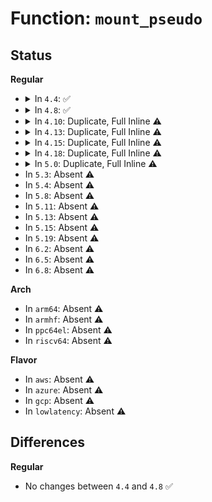 # Function: <code>mount_pseudo</code>

## Status
<b>Regular</b>
<ul>
<li>
<details>
<summary>In <code>4.4</code>: ✅</summary>

```c
struct dentry *mount_pseudo(struct file_system_type *fs_type, char *name, const struct super_operations *ops, const struct dentry_operations *dops, long unsigned int magic);
```

**Collision:** Unique Global

**Inline:** No

**Transformation:** False

**Instances:**

```
In fs/libfs.c (ffffffff81233a80)
Location: fs/libfs.c:211
Inline: False
Direct callers:
  - fs/pipe.c:pipefs_mount
  - fs/nsfs.c:nsfs_mount
  - fs/block_dev.c:bd_mount
  - fs/anon_inodes.c:anon_inodefs_mount
  - fs/aio.c:aio_mount
  - net/socket.c:sockfs_mount
```
**Symbols:**

```
ffffffff81233a80-ffffffff81233c0c: mount_pseudo (STB_GLOBAL)
```
</details>
</li>
<li>
<details>
<summary>In <code>4.8</code>: ✅</summary>

```c
struct dentry *mount_pseudo(struct file_system_type *fs_type, char *name, const struct super_operations *ops, const struct dentry_operations *dops, long unsigned int magic);
```

**Collision:** Unique Global

**Inline:** No

**Transformation:** False

**Instances:**

```
In fs/libfs.c (ffffffff8125c0a0)
Location: fs/libfs.c:239
Inline: False
Direct callers:
  - mm/zsmalloc.c:zs_mount
  - fs/pipe.c:pipefs_mount
  - fs/nsfs.c:nsfs_mount
  - fs/block_dev.c:bd_mount
  - fs/anon_inodes.c:anon_inodefs_mount
  - fs/aio.c:aio_mount
  - drivers/virtio/virtio_balloon.c:balloon_mount
  - net/socket.c:sockfs_mount
```
**Symbols:**

```
ffffffff8125c0a0-ffffffff8125c231: mount_pseudo (STB_GLOBAL)
```
</details>
</li>
<li>
<details>
<summary>In <code>4.10</code>: Duplicate, Full Inline ⚠️</summary>

**Collision:** Static Duplication

**Inline:** Full

**Transformation:** False

**Instances:**

```
In mm/zsmalloc.c (ffffffff8123c826)
Location: include/linux/fs.h:2070
Inline: True
Inline callers:
  - mm/zsmalloc.c:zs_mount
```
```
In fs/pipe.c (ffffffff8124e806)
Location: include/linux/fs.h:2070
Inline: True
Inline callers:
  - fs/pipe.c:pipefs_mount
```
```
In fs/nsfs.c (ffffffff8127d746)
Location: include/linux/fs.h:2070
Inline: True
Inline callers:
  - fs/nsfs.c:nsfs_mount
```
```
In fs/block_dev.c (ffffffff81282dc6)
Location: include/linux/fs.h:2070
Inline: True
Inline callers:
  - fs/block_dev.c:bd_mount
```
```
In fs/anon_inodes.c (ffffffff81293286)
Location: include/linux/fs.h:2070
Inline: True
Inline callers:
  - fs/anon_inodes.c:anon_inodefs_mount
```
```
In fs/aio.c (ffffffff81297c26)
Location: include/linux/fs.h:2070
Inline: True
Inline callers:
  - fs/aio.c:aio_mount
```
```
In drivers/virtio/virtio_balloon.c (ffffffff81540236)
Location: include/linux/fs.h:2070
Inline: True
Inline callers:
  - drivers/virtio/virtio_balloon.c:balloon_mount
```
</details>
</li>
<li>
<details>
<summary>In <code>4.13</code>: Duplicate, Full Inline ⚠️</summary>

**Collision:** Static Duplication

**Inline:** Full

**Transformation:** False

**Instances:**

```
In mm/zsmalloc.c (ffffffff81248456)
Location: include/linux/fs.h:2120
Inline: True
Inline callers:
  - mm/zsmalloc.c:zs_mount
```
```
In fs/pipe.c (ffffffff8125a766)
Location: include/linux/fs.h:2120
Inline: True
Inline callers:
  - fs/pipe.c:pipefs_mount
```
```
In fs/nsfs.c (ffffffff8128b2b6)
Location: include/linux/fs.h:2120
Inline: True
Inline callers:
  - fs/nsfs.c:nsfs_mount
```
```
In fs/block_dev.c (ffffffff81290686)
Location: include/linux/fs.h:2120
Inline: True
Inline callers:
  - fs/block_dev.c:bd_mount
```
```
In fs/anon_inodes.c (ffffffff812a0526)
Location: include/linux/fs.h:2120
Inline: True
Inline callers:
  - fs/anon_inodes.c:anon_inodefs_mount
```
```
In fs/aio.c (ffffffff812a5b16)
Location: include/linux/fs.h:2120
Inline: True
Inline callers:
  - fs/aio.c:aio_mount
```
```
In drivers/virtio/virtio_balloon.c (ffffffff815540b6)
Location: include/linux/fs.h:2120
Inline: True
Inline callers:
  - drivers/virtio/virtio_balloon.c:balloon_mount
```
```
In drivers/dax/super.c (ffffffff8163d266)
Location: include/linux/fs.h:2120
Inline: True
Inline callers:
  - drivers/dax/super.c:dax_mount
```
</details>
</li>
<li>
<details>
<summary>In <code>4.15</code>: Duplicate, Full Inline ⚠️</summary>

**Collision:** Static Duplication

**Inline:** Full

**Transformation:** False

**Instances:**

```
In mm/zsmalloc.c (ffffffff81268616)
Location: include/linux/fs.h:2166
Inline: True
Inline callers:
  - mm/zsmalloc.c:zs_mount
```
```
In fs/pipe.c (ffffffff8127cac6)
Location: include/linux/fs.h:2166
Inline: True
Inline callers:
  - fs/pipe.c:pipefs_mount
```
```
In fs/nsfs.c (ffffffff812ade06)
Location: include/linux/fs.h:2166
Inline: True
Inline callers:
  - fs/nsfs.c:nsfs_mount
```
```
In fs/block_dev.c (ffffffff812b3346)
Location: include/linux/fs.h:2166
Inline: True
Inline callers:
  - fs/block_dev.c:bd_mount
```
```
In fs/anon_inodes.c (ffffffff812c38f6)
Location: include/linux/fs.h:2166
Inline: True
Inline callers:
  - fs/anon_inodes.c:anon_inodefs_mount
```
```
In fs/aio.c (ffffffff812c9036)
Location: include/linux/fs.h:2166
Inline: True
Inline callers:
  - fs/aio.c:aio_mount
```
```
In drivers/virtio/virtio_balloon.c (ffffffff815b7af6)
Location: include/linux/fs.h:2166
Inline: True
Inline callers:
  - drivers/virtio/virtio_balloon.c:balloon_mount
```
```
In drivers/dax/super.c (ffffffff816a5fe6)
Location: include/linux/fs.h:2166
Inline: True
Inline callers:
  - drivers/dax/super.c:dax_mount
```
</details>
</li>
<li>
<details>
<summary>In <code>4.18</code>: Duplicate, Full Inline ⚠️</summary>

**Collision:** Static Duplication

**Inline:** Full

**Transformation:** False

**Instances:**

```
In mm/zsmalloc.c (ffffffff8128cf75)
Location: include/linux/fs.h:2182
Inline: True
Inline callers:
  - mm/zsmalloc.c:zs_mount
```
```
In fs/pipe.c (ffffffff812a3a15)
Location: include/linux/fs.h:2182
Inline: True
Inline callers:
  - fs/pipe.c:pipefs_mount
```
```
In fs/nsfs.c (ffffffff812d5a65)
Location: include/linux/fs.h:2182
Inline: True
Inline callers:
  - fs/nsfs.c:nsfs_mount
```
```
In fs/block_dev.c (ffffffff812db045)
Location: include/linux/fs.h:2182
Inline: True
Inline callers:
  - fs/block_dev.c:bd_mount
```
```
In fs/anon_inodes.c (ffffffff812ecb75)
Location: include/linux/fs.h:2182
Inline: True
Inline callers:
  - fs/anon_inodes.c:anon_inodefs_mount
```
```
In fs/aio.c (ffffffff812f2065)
Location: include/linux/fs.h:2182
Inline: True
Inline callers:
  - fs/aio.c:aio_mount
```
```
In drivers/virtio/virtio_balloon.c (ffffffff815f0015)
Location: include/linux/fs.h:2182
Inline: True
Inline callers:
  - drivers/virtio/virtio_balloon.c:balloon_mount
```
```
In drivers/dax/super.c (ffffffff816e1b35)
Location: include/linux/fs.h:2182
Inline: True
Inline callers:
  - drivers/dax/super.c:dax_mount
```
</details>
</li>
<li>
<details>
<summary>In <code>5.0</code>: Duplicate, Full Inline ⚠️</summary>

**Collision:** Static Duplication

**Inline:** Full

**Transformation:** False

**Instances:**

```
In mm/zsmalloc.c (ffffffff812a1ef5)
Location: include/linux/fs.h:2268
Inline: True
Inline callers:
  - mm/zsmalloc.c:zs_mount
```
```
In fs/pipe.c (ffffffff812b8b65)
Location: include/linux/fs.h:2268
Inline: True
Inline callers:
  - fs/pipe.c:pipefs_mount
```
```
In fs/nsfs.c (ffffffff812eae35)
Location: include/linux/fs.h:2268
Inline: True
Inline callers:
  - fs/nsfs.c:nsfs_mount
```
```
In fs/block_dev.c (ffffffff812f0595)
Location: include/linux/fs.h:2268
Inline: True
Inline callers:
  - fs/block_dev.c:bd_mount
```
```
In fs/anon_inodes.c (ffffffff81301585)
Location: include/linux/fs.h:2268
Inline: True
Inline callers:
  - fs/anon_inodes.c:anon_inodefs_mount
```
```
In fs/aio.c (ffffffff81306a35)
Location: include/linux/fs.h:2268
Inline: True
Inline callers:
  - fs/aio.c:aio_mount
```
```
In drivers/virtio/virtio_balloon.c (ffffffff8160a495)
Location: include/linux/fs.h:2268
Inline: True
Inline callers:
  - drivers/virtio/virtio_balloon.c:balloon_mount
```
```
In drivers/dax/super.c (ffffffff81704f55)
Location: include/linux/fs.h:2268
Inline: True
Inline callers:
  - drivers/dax/super.c:dax_mount
```
</details>
</li>
<li>
In <code>5.3</code>: Absent ⚠️
</li>
<li>
In <code>5.4</code>: Absent ⚠️
</li>
<li>
In <code>5.8</code>: Absent ⚠️
</li>
<li>
In <code>5.11</code>: Absent ⚠️
</li>
<li>
In <code>5.13</code>: Absent ⚠️
</li>
<li>
In <code>5.15</code>: Absent ⚠️
</li>
<li>
In <code>5.19</code>: Absent ⚠️
</li>
<li>
In <code>6.2</code>: Absent ⚠️
</li>
<li>
In <code>6.5</code>: Absent ⚠️
</li>
<li>
In <code>6.8</code>: Absent ⚠️
</li>
</ul>
<b>Arch</b>
<ul>
<li>
In <code>arm64</code>: Absent ⚠️
</li>
<li>
In <code>armhf</code>: Absent ⚠️
</li>
<li>
In <code>ppc64el</code>: Absent ⚠️
</li>
<li>
In <code>riscv64</code>: Absent ⚠️
</li>
</ul>
<b>Flavor</b>
<ul>
<li>
In <code>aws</code>: Absent ⚠️
</li>
<li>
In <code>azure</code>: Absent ⚠️
</li>
<li>
In <code>gcp</code>: Absent ⚠️
</li>
<li>
In <code>lowlatency</code>: Absent ⚠️
</li>
</ul>

## Differences
<b>Regular</b>
<ul>
<li>
No changes between <code>4.4</code> and <code>4.8</code> ✅
</li>
</ul>
